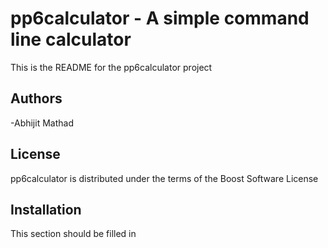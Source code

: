 pp6calculator - A simple command line calculator
================================================
This is the README for the pp6calculator project 

Authors
-------
-Abhijit Mathad

License
-------
pp6calculator is distributed under the terms of the Boost Software License

Installation
-------------
This section should be filled in
